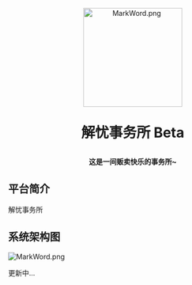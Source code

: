 <p align="center">
<img src="https://cdn.staticaly.com/gh/Plus-L/SelfPicCdn@master/img/blog/DissolveWorry_logo1.png" alt="MarkWord.png"  width = "200px" style="margin: auto"/>
</p>
<h1 align="center" style="margin: 30px 0 30px; font-weight: bold;">解忧事务所 Beta</h1>
<h4 align="center"> 这是一间贩卖快乐的事务所~ </h4>

## 平台简介
解忧事务所


## 系统架构图
![MarkWord.png](https://cdn.staticaly.com/gh/Plus-L/SelfPicCdn@master/img/blog/mood-system-structure.png)



更新中...

